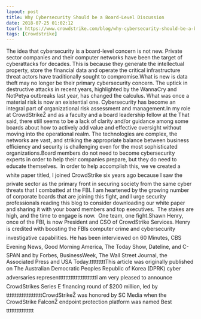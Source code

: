 ```yaml
---
layout: post
title: Why Cybersecurity Should be a Board-Level Discussion
date: 2018-07-25 01:02:12
tourl: https://www.crowdstrike.com/blog/why-cybersecurity-should-be-a-board-level-discussion/
tags: [Crowdstrike]
---
```

The idea that cybersecurity is a board-level concern is not new. Private sector companies and their computer networks have been the target of cyberattacks for decades. This is because they generate the intellectual property, store the financial data and operate the critical infrastructure threat actors have traditionally sought to compromise.What is new is data theft may no longer be their primary cybersecurity concern. The uptick in destructive attacks in recent years, highlighted by the WannaCry and NotPetya outbreaks last year, has changed the calculus. What was once a material risk is now an existential one. Cybersecurity has become an integral part of organizational risk assessment and management.In my role at CrowdStrikeŽ and as a faculty and a board leadership fellow at the That said, there still seems to be a lack of clarity and/or guidance among some boards about how to actively add value and effective oversight without moving into the operational realm. The technologies are complex, the networks are vast, and striking the appropriate balance between business efficiency and security is challenging even for the most sophisticated organizations.Board members do not need to become cybersecurity experts in order to help their companies prepare, but they do need to educate themselves.  In order to help accomplish this, we ve created a white paper titled, I joined CrowdStrike six years ago because I saw the private sector as the primary front in securing society from the same cyber threats that I combatted at the FBI. I am heartened by the growing number of corporate boards that are joining this fight, and I urge security professionals reading this blog to consider downloading our white paper and sharing it with your board members and top executives.  The stakes are high, and the time to engage is now.  One team, one fight.Shawn Henry, once of the FBI, is now President and CSO of CrowdStrike Services. Henry is credited with boosting the FBIs computer crime and cybersecurity investigative capabilities. He has been interviewed on 60 Minutes, CBS Evening News, Good Morning America, The Today Show, Dateline, and C-SPAN and by Forbes, BusinessWeek, The Wall Street Journal, the Associated Press and USA Today.tttttttttThis article was originally published on The Australian Democratic Peoples Republic of Korea (DPRK) cyber adversaries representtttttttttttttttttttttI am very pleased to announce CrowdStrikes Series E financing round of $200 million, led bytttttttttttttttttttttCrowdStrikeŽ was honored by SC Media when the CrowdStrike FalconŽ endpoint protection platform was named Besttttttttttttttttt
